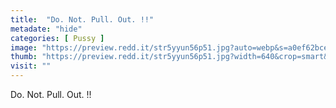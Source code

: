 ```yaml
---
title:  "Do. Not. Pull. Out. !!"
metadate: "hide"
categories: [ Pussy ]
image: "https://preview.redd.it/str5yyun56p51.jpg?auto=webp&s=a0ef62bce9323b767d1607943214103d7399ee94"
thumb: "https://preview.redd.it/str5yyun56p51.jpg?width=640&crop=smart&auto=webp&s=88ecc1fc9c34e87532266383b3c6a2ba25acd79d"
visit: ""
---
```

Do. Not. Pull. Out. !!

